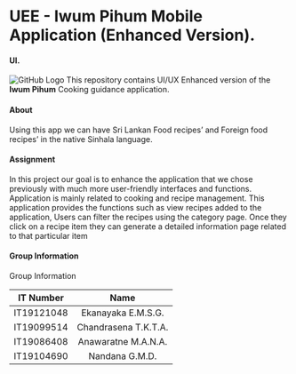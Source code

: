 # UEE - Iwum Pihum Mobile Application (Enhanced Version).

#### UI.

![GitHub Logo](banner.png)
This repository contains UI/UX Enhanced version of the **Iwum Pihum** Cooking guidance application.

#### About

Using this app we can have Sri Lankan Food recipes’ and Foreign food recipes’ in the native Sinhala language.

#### Assignment

In this project our goal is to enhance the application that we chose previously with much more
user-friendly interfaces and functions. Application is mainly related to cooking and recipe
management. This application provides the functions such as view recipes added to the
application, Users can filter the recipes using the category page. Once they click on a recipe item
they can generate a detailed information page related to that particular item

#### Group Information

Group Information

| IT Number   |     Name    |  
|----------|:-------------:|
| IT19121048 |  Ekanayaka E.M.S.G. | 
| IT19099514 |    Chandrasena T.K.T.A.   | 
| IT19086408| Anawaratne M.A.N.A. |
| IT19104690| Nandana G.M.D. |